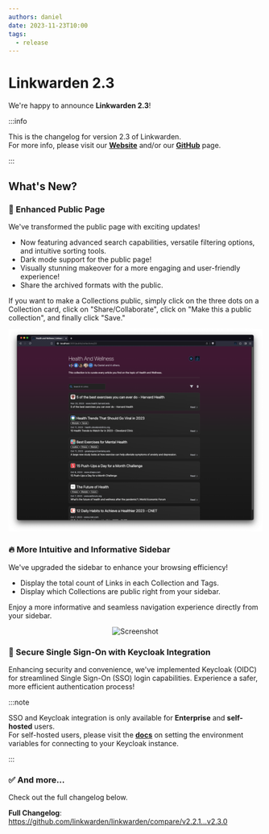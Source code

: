 ```yaml
---
authors: daniel
date: 2023-11-23T10:00
tags:
  - release
---
```


# Linkwarden 2.3

We're happy to announce **Linkwarden 2.3**!

<!--truncate-->

:::info

This is the changelog for version 2.3 of Linkwarden. <br/>
For more info, please visit our **[Website](https://linkwarden.app)** and/or our **[GitHub](https://github.com/linkwarden/linkwarden)** page.

:::

## What's New?

### 🌟 Enhanced Public Page

We've transformed the public page with exciting updates!

- Now featuring advanced search capabilities, versatile filtering options, and intuitive sorting tools.
- Dark mode support for the public page!
- Visually stunning makeover for a more engaging and user-friendly experience!
- Share the archived formats with the public.

If you want to make a Collections public, simply click on the three dots on a Collection card, click on "Share/Collaborate", click on "Make this a public collection", and finally click "Save."

![Screenshot](/img/v2.3/public_page.png)

### 🔥 More Intuitive and Informative Sidebar

We've upgraded the sidebar to enhance your browsing efficiency!

- Display the total count of Links in each Collection and Tags.
- Display which Collections are public right from your sidebar.

Enjoy a more informative and seamless navigation experience directly from your sidebar.

<div align="center">
<img
  src={require('/img/v2.3/sidebar.jpg').default}
  alt="Screenshot"
/>
</div>

### 🔐 Secure Single Sign-On with Keycloak Integration

Enhancing security and convenience, we've implemented Keycloak (OIDC) for streamlined Single Sign-On (SSO) login capabilities. Experience a safer, more efficient authentication process!

:::note

SSO and Keycloak integration is only available for **Enterprise** and **self-hosted** users. <br/>
For self-hosted users, please visit the **[docs](https://docs.linkwarden.app/self-hosting/environment-variables#keycloak-settings)** on setting the environment variables for connecting to your Keycloak instance.

:::

### ✅ And more...

Check out the full changelog below.

**Full Changelog**: https://github.com/linkwarden/linkwarden/compare/v2.2.1...v2.3.0
